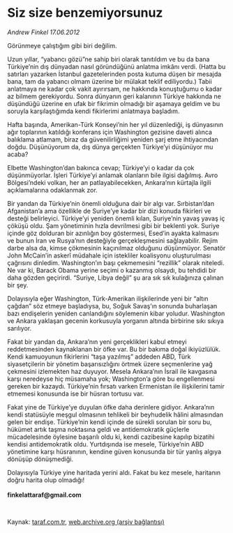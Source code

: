 # Siz size benzemiyorsunuz

*Andrew Finkel 17.06.2012*

<div class="yazi"><p>Görünmeye çalıştığım gibi biri değilim. </p>
<p>Uzun yıllar, “yabancı gözü”ne sahip biri olarak tanıtıldım ve bu da bana Türkiye’nin dış dünyadan nasıl göründüğünü anlatma imkânı verdi. (Hatta bu satırları yazarken İstanbul gazetelerinden posta kutuma düşen bir mesajda bana, tam da yabancı olmam üzerine bir mülakat teklif ediliyordu.) Tabii anlatmaya ne kadar çok vakit ayırırsam, ne hakkında konuştuğumu o kadar az bilmem gerekiyordu. Sonra dünyanın geri kalanının Türkiye hakkında ne düşündüğü üzerine en ufak bir fikrimin olmadığı bir aşamaya geldim ve bu soruyla karşılaştığımda kendi fikirlerimi anlatmaya başladım. </p>
<p>Hafta başında, Amerikan-Türk Konseyi’nin her yıl düzenlediği, iş dünyasının ağır toplarının katıldığı konferans için Washington gezisine daveti alınca balıklama atlamam, biraz da güvenilirliğimi yeniden şarj etme ihtiyacından doğdu. Düşünüyorum da, dış dünya gerçekten Türkiye’yi düşünüyor mu acaba?</p>
<p>Elbette Washington’dan bakınca cevap; Türkiye’yi o kadar da çok düşünmüyorlar. İşleri Türkiye’yi anlamak olanların bile ilgisi dağılmış. Avro Bölgesi’ndeki volkan, her an patlayabilecekken, Ankara’nın kürtajla ilgili açıklamalarına odaklanmak zor. </p>
<p>Bir yandan da Türkiye’nin önemli olduğuna dair bir algı var. Sırbistan’dan Afganistan’a ama özellikle de Suriye’ye kadar bir dizi konuda fikirleri ve desteği belirleyici. Türkiye’yi yeniden önemli kılan, Suriye’nin yavaş yavaş iç çöküşü oldu. Şam yönetiminin hızla devrilmesi gibi bir beklenti yok. Suriye içinde göz dolduran bir azınlığın boy göstermesi, Esed’in ayakta kalmasını ve bunun İran ve Rusya’nın desteğiyle gerçekleşmesini sağlayabilir. Rejim darbe alsa da, kimse çökmesinin kaçınılmaz olduğunu düşünmüyor. Senatör John McCain’in askerî müdahale için istekliler koalisyonu oluşturulması çağrısını dinledim. Washington’ın başı çekmemesini “rezillik” olarak niteledi. Ne var ki, Barack Obama yerine seçimi o kazanmış olsaydı, bu tehdidi bir daha gözden geçirirdi. “Suriye, Libya değil” şu ara sık sık kulağınıza çalınan bir şey. </p>
<p>Dolayısıyla eğer Washington, Türk-Amerikan ilişkilerinde yeni bir “altın çağdan” söz etmeye başladıysa, bu, Soğuk Savaş’ın sonunda buharlaşan bazı endişelerin yeniden canlandığını söylemenin kibar yoludur. Washington ve Ankara yaklaşan gecenin korkusuyla yorganın altında birbirine sıkı sıkıya sarılıyor. </p>
<p>Fakat bir yandan da, Ankara’nın yeni gerçeklikleri kabul etmeyi reddetmesinden kaynaklanan bir öfke var. Bu bir bakıma doğal ikiyüzlülük. Kendi kamuoyunun fikirlerini “taşa yazılmış” addeden ABD, Türk siyasetçilerin bir yönetim başarısızlığını örtmek üzere seçmenlerine yağ çekmesini izlemekten haz duyuyor. Mesela Ankara’nın İsrail ile kavgasına karşı neredeyse hiç müsamaha yok; Washington’a göre bu engellenmesi gereken bir kazaydı. Türkiye’nin fırsatı varken Ermenistan ile ilişkilerini tamir etmemesi konusunda ise bir hüsran tortusu var. </p>
<p>Fakat yine de Türkiye’ye duyulan öfke daha derinlere gidiyor. Ankara’nın kendi statüsüyle meşgul olmasının tehlikeli bir beyhudelik hâlini almasından gelen bir endişe. Türkiye’nin kendi içinde de sürekli sorulan bir soru bu, hükümet artık taşma noktasına geldi ve antidemokratik güçlerle mücadelesinde öylesine başarılı oldu ki, kendi cazibesine kapılıp bizatihi kendisi antidemokratik oldu. Yurtdışında ise mesele, Türkiye’nin ABD yönetimine karşı hüsranının, kendine güven konusunda bir tür yanlış algıya dönüşüp dönüşmediği.</p>
<p>Dolayısıyla Türkiye yine haritada yerini aldı. Fakat bu kez mesele, haritanın doğru harita olup olmadığı!<br/><br/><b>finkelattaraf@gmail.com</b></p>
<p><b> </b></p>
</div>

Kaynak: [taraf.com.tr](http://www.taraf.com.tr/andrew-finkel/makale-siz-size-benzemiyorsunuz.htm), [web.archive.org (arşiv bağlantısı)](http://web.archive.org/web/20131107124900/http://www.taraf.com.tr/andrew-finkel/makale-siz-size-benzemiyorsunuz.htm)

